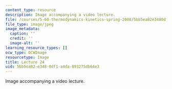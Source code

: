```yaml
---
content_type: resource
description: Image accompanying a video lecture.
file: /courses/5-60-thermodynamics-kinetics-spring-2008/5bb5ea82e3480df1a4da893275db64e3_lec24_th.jpg
file_type: image/jpeg
image_metadata:
  caption: ''
  credit: ''
  image-alt: ''
learning_resource_types: []
ocw_type: OCWImage
resourcetype: Image
title: Lecture 24
uid: 5bb5ea82-e348-0df1-a4da-893275db64e3
---
```

Image accompanying a video lecture.

